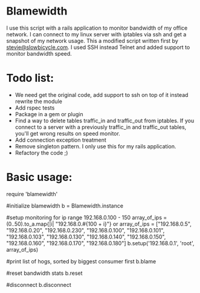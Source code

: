 Blamewidth
===

I use this script with a rails application to monitor bandwidth of my office network. I can connect to my linux server with iptables via ssh and get a snapshot of my network usage.
This a modified script written first by stevie@slowbicycle.com.
I used SSH instead Telnet and added support to monitor bandwidth speed.

Todo list:
===

* We need get the original code, add support to ssh on top of it instead rewrite the module
* Add rspec tests
* Package in a gem or plugin
* Find a way to delete tables traffic_in and traffic_out from iptables. If you connect to a server with a previously traffic_in and traffic_out tables, you'll get wrong results on speed monitor.
* Add connection exception treatment
* Remove singleton pattern. I only use this for my rails application. 
* Refactory the code ;)

Basic usage:
===

require 'blamewidth'

#initialize blamewidth
b = Blamewidth.instance

#setup monitoring for ip range 192.168.0.100 - 150
array_of_ips = (0..50).to_a.map{|i| "192.168.0.#{100 + i}"}
or
array_of_ips = ["192.168.0.5", "192.168.0.20", "192.168.0.230", "192.168.0.100", "192.168.0.101", "192.168.0.103", "192.168.0.130", "192.168.0.140", "192.168.0.150", "192.168.0.160", "192.168.0.170", "192.168.0.180"]
b.setup('192.168.0.1', 'root', array_of_ips)

#print list of hogs, sorted by biggest consumer first
b.blame

#reset bandwidth stats
b.reset

#disconnect
b.disconnect